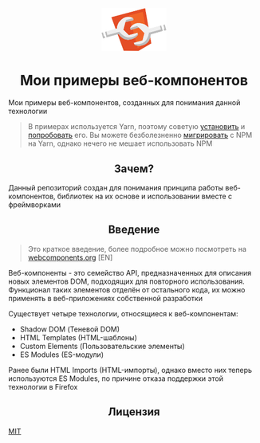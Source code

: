 <div align="center">
  <img width="130" alt="Логотип веб-компонентов" src="/logos/web-components.svg">
</div>

<h1 align="center">Мои примеры веб-компонентов</h1>

Мои примеры веб-компонентов, созданных для понимания данной технологии

> В примерах используется Yarn, поэтому советую [установить](https://yarnpkg.com/en/docs/install) и [попробовать](https://yarnpkg.com/en/docs/getting-started) его. Вы можете безболезненно [мигрировать](https://yarnpkg.com/lang/en/docs/migrating-from-npm/) с NPM на Yarn, однако нечего не мешает использовать NPM

<h2 align="center">Зачем?</h2>

Данный репозиторий создан для понимания принципа работы веб-компонентов, библиотек на их основе и использовании вместе с фреймворками

<h2 align="center">Введение</h2>

> Это краткое введение, более подробное можно посмотреть на [webcomponents.org](https://www.webcomponents.org/introduction) [EN]

Веб-компоненты - это семейство API, предназначенных для описания новых элементов DOM, подходящих для повторного использования. Функционал таких элементов отделён от остального кода, их можно применять в веб-приложениях собственной разработки

Существует четыре технологии, относящиеся к веб-компонентам:

- Shadow DOM (Теневой DOM)
- HTML Templates (HTML-шаблоны)
- Custom Elements (Пользовательские элементы)
- ES Modules (ES-модули)

Ранее были HTML Imports (HTML-импорты), однако вместо них теперь используются ES Modules, по причине отказа поддержки этой технологии в Firefox

<h2 align="center">Лицензия</h2>

[MIT](/LICENSE)

